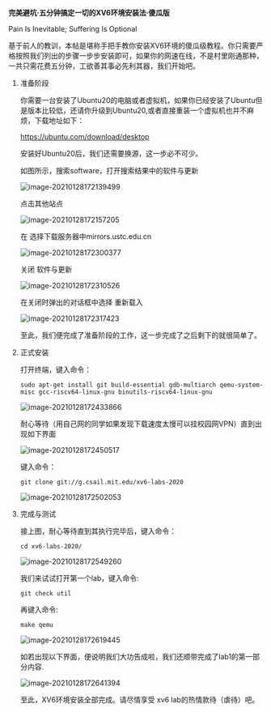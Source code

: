 **完美避坑·五分钟搞定一切的XV6环境安装法·傻瓜版**

Pain Is Inevitable; Suffering Is Optional

基于前人的教训，本帖是堪称手把手教你安装XV6环境的傻瓜级教程。你只需要严格按照我们列出的步骤一步步安装即可，如果你的网速在线，不是村里刚通那种，一共只需花费五分钟，工欲善其事必先利其器，我们开始吧。

1. 准备阶段

   你需要一台安装了Ubuntu20的电脑或者虚拟机，如果你已经安装了Ubuntu但是版本比较低，还请你升级到Ubuntu20,或者直接重装一个虚拟机也并不麻烦，下载地址如下：

   https://ubuntu.com/download/desktop

   安装好Ubuntu20后，我们还需要换源，这一步必不可少。

   如图所示，搜索software，打开搜索结果中的软件与更新

   ![image-20210128172139499](教程.assets\image-20210128172139499.png)

   点击其他站点

   ![image-20210128172157205](教程.assets\image-20210128172157205.png)

   在 选择下载服务器中mirrors.ustc.edu.cn

   ![image-20210128172300377](教程.assets/image-20210128172300377.png)

   关闭 软件与更新

   ![image-20210128172310526](教程.assets/image-20210128172310526.png)

   在关闭时弹出的对话框中选择 重新载入

   ![image-20210128172317423](教程.assets/image-20210128172317423.png)

   至此，我们便完成了准备阶段的工作，这一步完成了之后剩下的就很简单了。

2. 正式安装

   打开终端，键入命令：

   ```
   sudo apt-get install git build-essential gdb-multiarch qemu-system-misc gcc-riscv64-linux-gnu binutils-riscv64-linux-gnu
   ```

   ![image-20210128172433866](教程.assets/image-20210128172433866.png)

   耐心等待（用自己网的同学如果发现下载速度太慢可以挂校园网VPN）直到出现如下界面

   ![image-20210128172450517](教程.assets/image-20210128172450517.png)

   键入命令：

   ```
   git clone git://g.csail.mit.edu/xv6-labs-2020
   ```

   ![image-20210128172502053](教程.assets/image-20210128172502053.png)

3. 完成与测试

   接上图，耐心等待直到其执行完毕后，键入命令：

   ```
   cd xv6-labs-2020/
   ```

   ![image-20210128172549260](教程.assets/image-20210128172549260.png)

   我们来试试打开第一个lab，键入命令:

   ```
   git check util
   ```

   再键入命令:

   ```
   make qemu 
   ```

   ![image-20210128172619445](教程.assets/image-20210128172619445.png)

   如若出现以下界面，便说明我们大功告成啦，我们还顺带完成了lab1的第一部分内容.

   ![image-20210128172641394](教程.assets/image-20210128172641394.png)

   至此，XV6环境安装全部完成。请尽情享受 xv6 lab的热情款待（虐待）吧。

